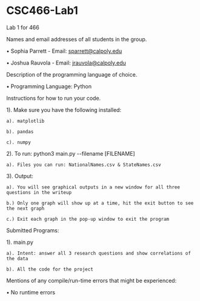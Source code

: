 # CSC466-Lab1
Lab 1 for 466

Names and email addresses of all students in the group.



  • Sophia Parrett - Email: sparrett@calpoly.edu 
  
  
  • Joshua Rauvola - Email: jrauvola@calpoly.edu




Description of the programming language of choice.


  • Programming Language: Python 



Instructions for how to run your code.


1).  Make sure you have the following installed:


    a). matplotlib 

    b). pandas

    c). numpy


2). To run: python3 main.py --filename [FILENAME] 

    a). Files you can run: NationalNames.csv & StateNames.csv 


3). Output:

    a). You will see graphical outputs in a new window for all three questions in the writeup 
    
    b.) Only one graph will show up at a time, hit the exit button to see the next graph 
    
    c.) Exit each graph in the pop-up window to exit the program 




Submitted Programs:

  1). main.py
  
    a). Intent: answer all 3 research questions and show correlations of the data
    
    b). All the code for the project
     
     

Mentions of any compile/run-time errors that might be experienced: 

• No runtime errors 

